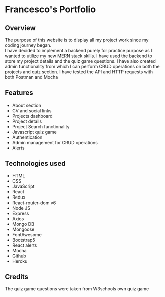 # Francesco's Portfolio
## Overview
The purpose of this website is to display all my project work since my coding journey began.    
I have decided to implement a backend purely for practice purpose as I wanted to utilize my new MERN stack skills. I have used the backend to store my project details and the quiz game questions.
I have also created admin functionality from which I can perform CRUD operations on both the projects and quiz section.
I have tested the API and HTTP requests with both Postman and Mocha  

## Features
* About section
* CV and social links
* Projects dashboard
* Project details
* Project Search functionality
* Javascript quiz game
* Authentication
* Admin management for CRUD operations
* Alerts

## Technologies used
* HTML 
* CSS
* JavaScript
* React
* Redux
* React-router-dom v6
* Node JS
* Express
* Axios
* Mongo DB
* Mongoose
* FontAwesome
* Bootstrap5
* React alerts
* Mocha
* Github
* Heroku

## Credits
The quiz game questions were taken from W3schools own quiz game